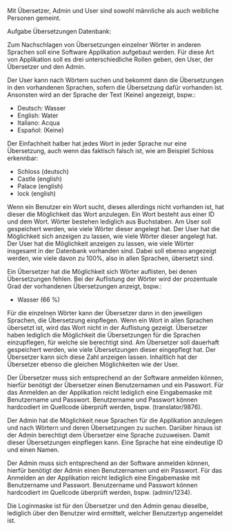 Mit Übersetzer, Admin und User sind sowohl männliche als auch weibliche Personen gemeint.

Aufgabe Übersetzungen Datenbank:

Zum Nachschlagen von Übersetzungen einzelner Wörter in anderen Sprachen soll eine Software Applikation aufgebaut werden.
Für diese Art von Applikation soll es drei unterschiedliche Rollen geben, den User, der Übersetzer und den Admin.

Der User kann nach Wörtern suchen und bekommt dann die Übersetzungen in den vorhandenen Sprachen, sofern die Übersetzung dafür vorhanden ist.
Ansonsten wird an der Sprache der Text (Keine) angezeigt, bspw.:

- Deutsch: Wasser
- English: Water
- Italiano: Acqua
- Español: (Keine)

Der Einfachheit halber hat jedes Wort in jeder Sprache nur eine Übersetzung, auch wenn das faktisch falsch ist, wie am Beispiel Schloss erkennbar:

- Schloss (deutsch)
- Castle (english)
- Palace (english)
- lock (english)

Wenn ein Benutzer ein Wort sucht, dieses allerdings nicht vorhanden ist, hat dieser die Möglichkeit das Wort anzulegen.
Ein Wort besteht aus einer ID und dem Wort. Wörter bestehen lediglich aus Buchstaben.  Am User soll gespeichert werden, wie viele Wörter dieser angelegt hat.
Der User hat die Möglichkeit sich anzeigen zu lassen, wie viele Wörter dieser angelegt hat.
Der User hat die Möglichkeit anzeigen zu lassen, wie viele Wörter insgesamt in der Datenbank vorhanden sind.
Dabei soll ebenso angezeigt werden, wie viele davon zu 100%, also in allen Sprachen, übersetzt sind.

Ein Übersetzer hat die Möglichkeit sich Wörter auflisten, bei denen Übersetzungen fehlen. Bei der Auflistung der Wörter wird der prozentuale Grad der vorhandenen Übersetzungen anzeigt, bspw.:

- Wasser (66 %)

Für die einzelnen Wörter kann der Übersetzer dann in den jeweiligen Sprachen, die Übersetzung einpflegen. Wenn ein Wort in allen Sprachen übersetzt ist, wird das Wort nicht in der Auflistung gezeigt.
Übersetzer haben lediglich die Möglichkeit die Übersetzungen für die Sprachen einzupflegen, für welche sie berechtigt sind.
Am Übersetzer soll dauerhaft gespeichert werden, wie viele Übersetzungen dieser eingepflegt hat. Der Übersetzer kann sich diese Zahl anzeigen lassen.
Inhaltlich hat der Übersetzer ebenso die gleichen Möglichkeiten wie der User.

Der Übersetzer muss sich entsprechend an der Software anmelden können, hierfür benötigt der Übersetzer einen Benutzernamen und ein Passwort.
Für das Anmelden an der Applikation reicht lediglich eine Eingabemaske mit  Benutzername und Passwort. Benutzername und Passwort können hardcodiert im Quellcode überprüft werden, bspw. (translator/9876).

Der Admin hat die Möglichkeit neue Sprachen für die Applikation anzulegen und nach Wörtern und deren Übersetzungen zu suchen.
Darüber hinaus ist der Admin berechtigt dem Übersetzer eine Sprache zuzuweisen. Damit dieser Übersetzungen einpflegen kann. Eine Sprache hat eine eindeutige ID und einen Namen.

Der Admin muss sich entsprechend an der Software anmelden können, hierfür benötigt der Admin einen Benutzernamen und ein Passwort.
Für das Anmelden an der Applikation reicht lediglich eine Eingabemaske mit  Benutzername und Passwort. Benutzername und Passwort können hardcodiert im Quellcode überprüft werden, bspw. (admin/1234).

Die Loginmaske ist für den Übersetzer und den Admin genau dieselbe, lediglich über den Benutzer wird ermittelt, welcher Benutzertyp angemeldet ist.

